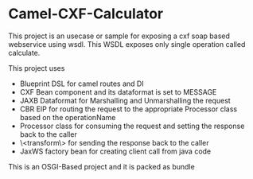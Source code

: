 Camel-CXF-Calculator 
====================
This project is an usecase or sample for exposing a cxf soap based webservice using wsdl. This WSDL exposes only single operation called calculate. 

This project uses 
* Blueprint DSL for camel routes and DI
* CXF Bean component and its dataformat is set to MESSAGE
* JAXB Dataformat for Marshalling and Unmarshalling the request
* CBR EIP for routing the request to the appropriate Processor class based on the operationName
* Processor class for consuming the request and setting the response back to the caller 
* \\<transform\\> for sending the response back to the caller
* JaxWS factory bean for creating client call from java code 

This is an OSGI-Based project and it is packed as bundle
